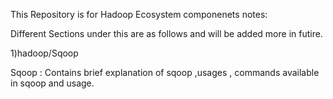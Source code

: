This Repository is for Hadoop Ecosystem componenets notes:

Different Sections under this are as follows and will be added more in futire.

1)hadoop/Sqoop

Sqoop : Contains brief explanation of sqoop ,usages , commands available in sqoop and usage.
